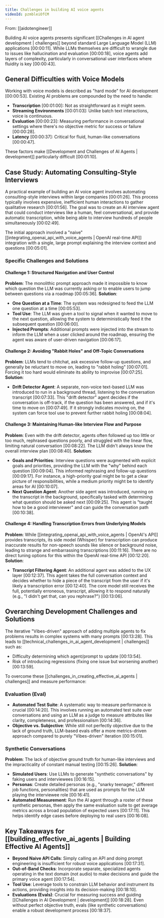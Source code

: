 ```yaml
---
title: Challenges in building AI voice agents
videoId: pzmbleiOfCM
---
```


From: [[aidotengineer]] <br/> 

Building AI voice agents presents significant [[Challenges in AI agent development | challenges]] beyond standard Large Language Model (LLM) applications <a class="yt-timestamp" data-t="00:00:11">[00:00:11]</a>. While LLMs themselves are difficult to wrangle due to issues like hallucination and evaluation <a class="yt-timestamp" data-t="00:00:18">[00:00:18]</a>, voice agents add layers of complexity, particularly in conversational user interfaces where fluidity is key <a class="yt-timestamp" data-t="00:00:43">[00:00:43]</a>.

## General Difficulties with Voice Models
Working with voice models is described as "hard mode" for AI development <a class="yt-timestamp" data-t="00:00:53">[00:00:53]</a>. Existing AI problems are compounded by the need to handle:
*   **Transcription** <a class="yt-timestamp" data-t="00:01:00">[00:01:00]</a>: Not as straightforward as it might seem.
*   **Streaming Environments** <a class="yt-timestamp" data-t="00:01:03">[00:01:03]</a>: Unlike batch text interactions, voice is continuous.
*   **Evaluation** <a class="yt-timestamp" data-t="00:00:23">[00:00:23]</a>: Measuring performance in conversational settings where there's no objective metric for success or failure <a class="yt-timestamp" data-t="00:00:28">[00:00:28]</a>.
*   **Latency** <a class="yt-timestamp" data-t="00:00:37">[00:00:37]</a>: Critical for fluid, human-like conversations <a class="yt-timestamp" data-t="00:00:47">[00:00:47]</a>.

These factors make [[Development and Challenges of AI Agents | development]] particularly difficult <a class="yt-timestamp" data-t="00:01:10">[00:01:10]</a>.

## Case Study: Automating Consulting-Style Interviews
A practical example of building an AI voice agent involves automating consulting-style interviews within large companies <a class="yt-timestamp" data-t="00:01:26">[00:01:26]</a>. This process typically involves expensive, inefficient human interactions to gather qualitative research <a class="yt-timestamp" data-t="00:01:56">[00:01:56]</a>. The goal was to create an AI interview agent that could conduct interviews like a human, feel conversational, and provide automatic transcription, while being able to interview hundreds of people simultaneously <a class="yt-timestamp" data-t="00:02:49">[00:02:49]</a>.

The initial approach involved a "naive" [[integrating_openai_api_with_voice_agents | OpenAI real-time API]] integration with a single, large prompt explaining the interview context and questions <a class="yt-timestamp" data-t="00:05:01">[00:05:01]</a>.

### Specific Challenges and Solutions

#### Challenge 1: Structured Navigation and User Control
**Problem**: The monolithic prompt approach made it impossible to know which question the LLM was currently asking or to enable users to jump between questions via a roadmap <a class="yt-timestamp" data-t="00:05:36">[00:05:36]</a>.
**Solution**:
*   **One Question at a Time**: The system was redesigned to feed the LLM one question at a time <a class="yt-timestamp" data-t="00:05:53">[00:05:53]</a>.
*   **Tool Use**: The LLM was given a tool to signal when it wanted to move to the next question, allowing the system to deterministically feed it the subsequent question <a class="yt-timestamp" data-t="00:06:00">[00:06:00]</a>.
*   **Injected Prompts**: Additional prompts were injected into the stream to inform the LLM when a user clicked around the roadmap, ensuring the agent was aware of user-driven navigation <a class="yt-timestamp" data-t="00:06:17">[00:06:17]</a>.

#### Challenge 2: Avoiding "Rabbit Holes" and Off-Topic Conversations
**Problem**: LLMs tend to chitchat, ask excessive follow-up questions, and generally be reluctant to move on, leading to "rabbit holing" <a class="yt-timestamp" data-t="00:07:01">[00:07:01]</a>. Forcing it too hard would eliminate its ability to improvise <a class="yt-timestamp" data-t="00:07:25">[00:07:25]</a>.
**Solution**:
*   **Drift Detector Agent**: A separate, non-voice text-based LLM was introduced to run in a background thread, listening to the conversation transcript <a class="yt-timestamp" data-t="00:07:33">[00:07:33]</a>. This "drift detector" agent decides if the conversation is off-track, if the question has been answered, and if it's time to move on <a class="yt-timestamp" data-t="00:07:49">[00:07:49]</a>. If it strongly indicates moving on, the system can force tool use to prevent further rabbit holing <a class="yt-timestamp" data-t="00:08:04">[00:08:04]</a>.

#### Challenge 3: Maintaining Human-like Interview Flow and Purpose
**Problem**: Even with the drift detector, agents often followed up too little or too much, rephrased questions poorly, and struggled with the linear flow, limiting natural conversation <a class="yt-timestamp" data-t="00:08:22">[00:08:22]</a>. The LLM didn't always know the overall interview plan <a class="yt-timestamp" data-t="00:08:40">[00:08:40]</a>.
**Solution**:
*   **Goals and Priorities**: Interview questions were augmented with explicit goals and priorities, providing the LLM with the "why" behind each question <a class="yt-timestamp" data-t="00:09:04">[00:09:04]</a>. This informed rephrasing and follow-up questions <a class="yt-timestamp" data-t="00:09:17">[00:09:17]</a>. For instance, a high-priority goal might be to get a clear picture of responsibilities, while a medium priority might be to identify areas for AI <a class="yt-timestamp" data-t="00:10:07">[00:10:07]</a>.
*   **Next Question Agent**: Another side agent was introduced, running on the transcript in the background, specifically tasked with determining what question should be asked next <a class="yt-timestamp" data-t="00:09:25">[00:09:25]</a>. This agent is "taught how to be a good interviewer" and can guide the conversation path <a class="yt-timestamp" data-t="00:10:38">[00:10:38]</a>.

#### Challenge 4: Handling Transcription Errors from Underlying Models
**Problem**: While [[integrating_openai_api_with_voice_agents | OpenAI's API]] provides transcripts, its side model (Whisper) for transcription can produce inaccurate results for non-speech sounds like silence or background noise, leading to strange and embarrassing transcriptions <a class="yt-timestamp" data-t="00:11:16">[00:11:16]</a>. There are no direct tuning options for this within the OpenAI real-time API <a class="yt-timestamp" data-t="00:12:20">[00:12:20]</a>.
**Solution**:
*   **Transcript Filtering Agent**: An additional agent was added to the UX layer <a class="yt-timestamp" data-t="00:12:37">[00:12:37]</a>. This agent takes the full conversation context and decides whether to hide a piece of the transcript from the user if it's likely a transcription error <a class="yt-timestamp" data-t="00:12:40">[00:12:40]</a>. The core model still receives the full, potentially erroneous, transcript, allowing it to respond naturally (e.g., "I didn't get that, can you rephrase?") <a class="yt-timestamp" data-t="00:13:06">[00:13:06]</a>.

## Overarching Development Challenges and Solutions

The iterative "Vibes-driven" approach of adding multiple agents to fix problems results in complex systems with many prompts <a class="yt-timestamp" data-t="00:13:28">[00:13:28]</a>. This leads to [[technical_challenges_in_ai_agent_development | challenges]] such as:
*   Difficulty determining which agent/prompt to update <a class="yt-timestamp" data-t="00:13:54">[00:13:54]</a>.
*   Risk of introducing regressions (fixing one issue but worsening another) <a class="yt-timestamp" data-t="00:13:59">[00:13:59]</a>.

To overcome these [[challenges_in_creating_effective_ai_agents | challenges]] and measure performance:

### Evaluation (Eval)
*   **Automated Test Suite**: A systematic way to measure performance is crucial <a class="yt-timestamp" data-t="00:14:20">[00:14:20]</a>. This involves running an automated test suite over conversations and using an LLM as a judge to measure attributes like clarity, completeness, and professionalism <a class="yt-timestamp" data-t="00:14:36">[00:14:36]</a>.
*   **Objective vs. Subjective**: While still not perfectly objective due to the lack of ground truth, LLM-based evals offer a more metrics-driven approach compared to purely "Vibes-driven" iteration <a class="yt-timestamp" data-t="00:15:01">[00:15:01]</a>.

### Synthetic Conversations
**Problem**: The lack of objective ground truth for human-like interviews and the impracticality of constant manual testing <a class="yt-timestamp" data-t="00:15:26">[00:15:26]</a>.
**Solution**:
*   **Simulated Users**: Use LLMs to generate "synthetic conversations" by faking users and interviewees <a class="yt-timestamp" data-t="00:16:15">[00:16:15]</a>.
*   **Personas**: Create detailed personas (e.g., "snarky teenager," different job functions, personalities) that are used as prompts for the LLM playing the interviewee role <a class="yt-timestamp" data-t="00:16:41">[00:16:41]</a>.
*   **Automated Measurement**: Run the AI agent through a roster of these synthetic personas, then apply the same evaluation suite to get average metrics across a broad population of expected users <a class="yt-timestamp" data-t="00:17:11">[00:17:11]</a>. This helps identify edge cases before deploying to real users <a class="yt-timestamp" data-t="00:16:08">[00:16:08]</a>.

## Key Takeaways for [[building_effective_ai_agents | Building Effective AI Agents]]
*   **Beyond Naive API Calls**: Simply calling an API and doing prompt engineering is insufficient for robust voice applications <a class="yt-timestamp" data-t="00:17:31">[00:17:31]</a>.
*   **Out-of-Band Checks**: Incorporate separate, specialized agents operating in the text domain (not audio) to make decisions and guide the primary voice agent <a class="yt-timestamp" data-t="00:17:54">[00:17:54]</a>.
*   **Tool Use**: Leverage tools to constrain LLM behavior and instrument its actions, providing insights into its decision-making <a class="yt-timestamp" data-t="00:18:10">[00:18:10]</a>.
*   **Evaluations (Evals)**: Crucial for measuring success and guiding [[Challenges in AI Development | development]] <a class="yt-timestamp" data-t="00:18:28">[00:18:28]</a>. Even without perfect objective truth, evals (like synthetic conversations) enable a robust development process <a class="yt-timestamp" data-t="00:18:37">[00:18:37]</a>.